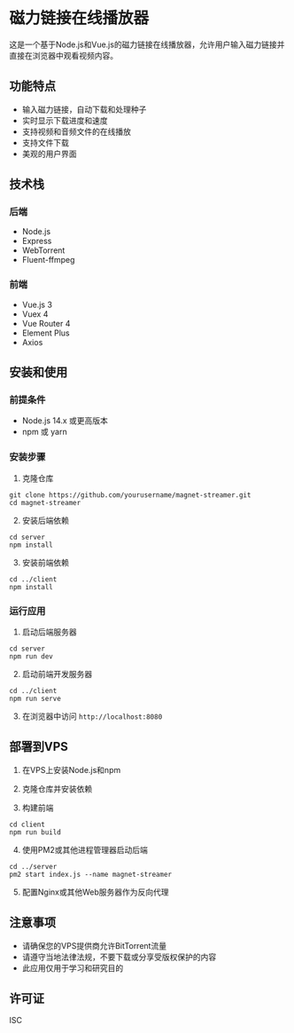 # 磁力链接在线播放器

这是一个基于Node.js和Vue.js的磁力链接在线播放器，允许用户输入磁力链接并直接在浏览器中观看视频内容。

## 功能特点

- 输入磁力链接，自动下载和处理种子
- 实时显示下载进度和速度
- 支持视频和音频文件的在线播放
- 支持文件下载
- 美观的用户界面

## 技术栈

### 后端
- Node.js
- Express
- WebTorrent
- Fluent-ffmpeg

### 前端
- Vue.js 3
- Vuex 4
- Vue Router 4
- Element Plus
- Axios

## 安装和使用

### 前提条件
- Node.js 14.x 或更高版本
- npm 或 yarn

### 安装步骤

1. 克隆仓库
```
git clone https://github.com/yourusername/magnet-streamer.git
cd magnet-streamer
```

2. 安装后端依赖
```
cd server
npm install
```

3. 安装前端依赖
```
cd ../client
npm install
```

### 运行应用

1. 启动后端服务器
```
cd server
npm run dev
```

2. 启动前端开发服务器
```
cd ../client
npm run serve
```

3. 在浏览器中访问 `http://localhost:8080`

## 部署到VPS

1. 在VPS上安装Node.js和npm

2. 克隆仓库并安装依赖

3. 构建前端
```
cd client
npm run build
```

4. 使用PM2或其他进程管理器启动后端
```
cd ../server
pm2 start index.js --name magnet-streamer
```

5. 配置Nginx或其他Web服务器作为反向代理

## 注意事项

- 请确保您的VPS提供商允许BitTorrent流量
- 请遵守当地法律法规，不要下载或分享受版权保护的内容
- 此应用仅用于学习和研究目的

## 许可证

ISC 